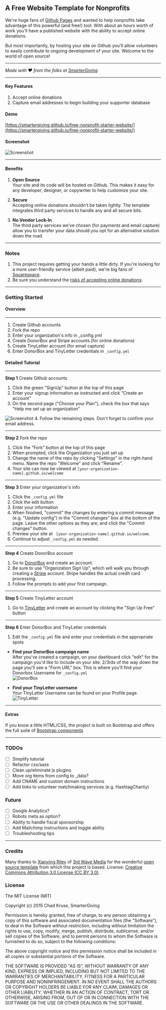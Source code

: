 
## A Free Website Template for Nonprofits  
We're huge fans of [Github Pages](https://pages.github.com/) and wanted to help nonprofits take advantage of this powerful (and free!) tool. With about an hours worth of work you'll have a published website with the ability to accept online donations.

But most importantly, by hosting your site on Github you'll allow volunteers to easily contribute to ongoing development of your site. Welcome to the world of open source!

___
*Made with :heart: from the folks at [SmarterGiving](https://smartergiving.org)*
___

#### Key Features  
1. Accept online donations  
2. Capture email addresses to begin building your supporter database

#### Demo  
[https://smartergiving.github.io/free-nonprofit-starter-website/](https://smartergiving.github.io/free-nonprofit-starter-website/)

#### Screenshot  
![Screenshot](screenshots/screenshot.png?raw=true "Free Nonprofit Starter Template Screenshot")
___
#### Benefits  
1. **Open Source**  
    Your site and its code will be hosted on Github. This makes it easy for any developer, designer, or copywriter to help customize your site.  

2. **Secure**   
    Accepting online donations shouldn't be taken lightly. The template integrates third party services to handle any and all secure bits.  

3. **No Vendor Lock-In**  
    The third party services we've chosen (for payments and email capture) allow you to transfer your data should you opt for an alternative solution down the road.

___
### Notes
1. This project requires getting your hands a little dirty. If you're looking for a more user-friendly service (albeit paid), we're big fans of [Squarespace](https://squarespace.com).
2. Be sure you understand the [risks of accepting online donations](https://donorbox.org/nonprofit-blog/on-fraud-prevention/).
___

### Getting Started  
#### Overview  
___
1. Create Github accounts
2. Fork the repo
3. Enter your organization's info in _config.yml
4. Create DonorBox and Stripe accounts (for online donations)  
5. Create TinyLetter account (for email capture)  
6. Enter DonorBox and TinyLetter credentials in `_config.yml`  

#### Detailed Tutorial
___
**Step 1** Create Github accounts
1. Click the green "SignUp" button at the top of this page
2. Enter your signup information as instructed and click "Create an account"
3. On the second page ("Choose your Plan"), check the box that says "Help me set up an organization"

  ![Screenshot](screenshots/signup.jpg?raw=true "Free Nonprofit Starter Template Screenshot")
4. Follow the remaining steps. Don't forget to confirm your email address.
___
**Step 2** Fork the repo  

1. Click the "Fork" button at the top of this page
2. When prompted, click the Organization you just set up
3. Change the name of the repo by clicking "Settings" in the right-hand menu. Name the repo "Welcome" and click "Rename".
4. Your site can now be viewed at `[your-organization-name].github.io/welcome`
___
**Step 3** Enter your organization's info

1. Click the `_config.yml` file
2. Click the edit button
3. Enter your information
4. When finished, "commit" the changes by entering a commit message (e.g. "Update config") in the "Commit changes" box at the bottom of the page. Leave the other options as they are, and click the "Commit changes" button.
5. Preview your site at ` [your-organization-name].github.io/welcome`.
6. Continue to adjust `_config.yml` as needed.

___
**Step 4** Create DonorBox account

1. Go to [DonorBox](https://donorbox.org/orgs/new) and create an account.  
2. Be sure to use "Organization Sign Up", which will walk you through creating a [Stripe](https://stripe.com/gallery) account. Stripe handles the actual credit card processing.  
3. Follow the prompts to add your first campaign.
___
**Step 5** Create TinyLetter account  

1. Go to [TinyLetter](http://tinyletter.com/) and create an account by clicking the "Sign Up Free" button  
___
**Step 6** Enter DonorBox and TinyLetter credentials  

1. Edit the `_config.yml` file and enter your credentials in the appropriate spots

  + **Find your DonorBox campaign name**  
After you've created a campaign, on your dashboard click "edit" for the campaign you'd like to include on your site. 2/3rds of the way down the page you'll see a "Form URL" box. This is where you'll find your Donorbox Username for `_config.yml`  
![DonorBox](screenshots/donorbox.jpg?raw=true "DonorBox")   

  + **Find your TinyLetter username**  
Your TinyLetter Username can be found on your Profile page.  
![TinyLetter](screenshots/tinyletter.jpg?raw=true "TinyLetter")
___
#### Extras  
If you know a little HTML/CSS, the project is built on Bootstrap and offers the full suite of [Bootstrap components](https://smartergiving.github.io/free-nonprofit-starter-website/components-bootstrap.html)
___


### TODOs
- [ ] Simplify tutorial
- [ ] Refactor css/sass
- [ ] Clean up/eliminate js plugins
- [ ] Move org items from config to _data?
- [ ] Add CNAME and custom domain instructions
- [ ] Add links to volunteer matchmaking services (e.g. HashtagCharity)

### Future
- [ ] Google Analytics?
- [ ] Robots meta as option?
- [ ] Ability to handle fiscal sponsorship
- [ ] Add Mailchimp instructions and toggle ability
- [ ] Troubleshooting tips

___

### Credits  
Many thanks to [Xiaoying Riley](https://www.linkedin.com/in/xiaoying) of [3rd Wave Media](http://themes.3rdwavemedia.com/) for the wonderful [open source template](http://themes.3rdwavemedia.com/website-templates/devaid-free-bootstrap-theme-developers/) from which this project is based. License: [Creative Commons Attribution 3.0 License (CC BY 3.0)](http://creativecommons.org/licenses/by/3.0/).

### License

The MIT License (MIT)

Copyright (c) 2015 Chad Kruse, SmarterGiving

Permission is hereby granted, free of charge, to any person obtaining a copy
of this software and associated documentation files (the "Software"), to deal
in the Software without restriction, including without limitation the rights
to use, copy, modify, merge, publish, distribute, sublicense, and/or sell
copies of the Software, and to permit persons to whom the Software is
furnished to do so, subject to the following conditions:

The above copyright notice and this permission notice shall be included in all
copies or substantial portions of the Software.

THE SOFTWARE IS PROVIDED "AS IS", WITHOUT WARRANTY OF ANY KIND, EXPRESS OR
IMPLIED, INCLUDING BUT NOT LIMITED TO THE WARRANTIES OF MERCHANTABILITY,
FITNESS FOR A PARTICULAR PURPOSE AND NONINFRINGEMENT. IN NO EVENT SHALL THE
AUTHORS OR COPYRIGHT HOLDERS BE LIABLE FOR ANY CLAIM, DAMAGES OR OTHER
LIABILITY, WHETHER IN AN ACTION OF CONTRACT, TORT OR OTHERWISE, ARISING FROM,
OUT OF OR IN CONNECTION WITH THE SOFTWARE OR THE USE OR OTHER DEALINGS IN THE
SOFTWARE.
